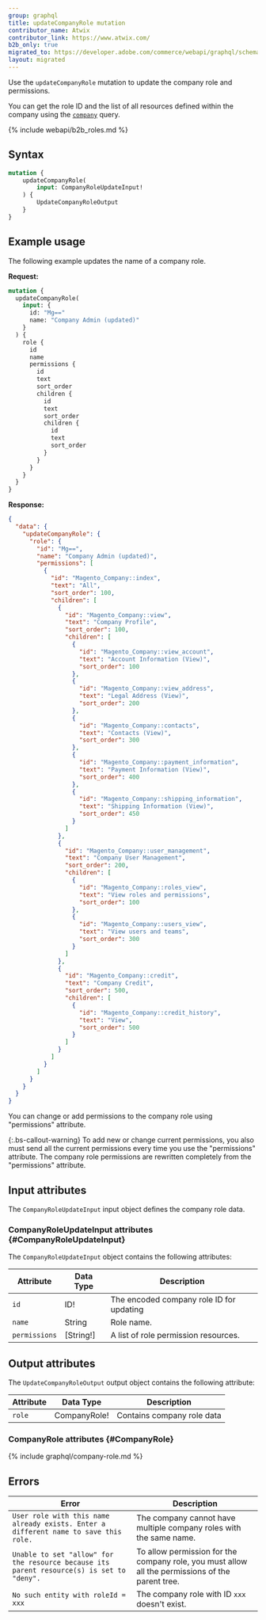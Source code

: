 ```yaml
---
group: graphql
title: updateCompanyRole mutation
contributor_name: Atwix
contributor_link: https://www.atwix.com/
b2b_only: true
migrated_to: https://developer.adobe.com/commerce/webapi/graphql/schema/b2b/company/mutations/update-role/
layout: migrated
---
```


Use the `updateCompanyRole` mutation to update the company role and permissions.

You can get the role ID and the list of all resources defined within the company using the [`company`]({{page.baseurl}}/graphql/queries/company.html) query.

{% include webapi/b2b_roles.md %}

## Syntax

```graphql
mutation {
    updateCompanyRole(
        input: CompanyRoleUpdateInput!
    ) {
        UpdateCompanyRoleOutput
    }
}
```

## Example usage

The following example updates the name of a company role.

**Request:**

```graphql
mutation {
  updateCompanyRole(
    input: {
      id: "Mg=="
      name: "Company Admin (updated)"
    }
  ) {
    role {
      id
      name
      permissions {
        id
        text
        sort_order
        children {
          id
          text
          sort_order
          children {
            id
            text
            sort_order
          }
        }
      }
    }
  }
}
```

**Response:**

```json
{
  "data": {
    "updateCompanyRole": {
      "role": {
        "id": "Mg==",
        "name": "Company Admin (updated)",
        "permissions": [
          {
            "id": "Magento_Company::index",
            "text": "All",
            "sort_order": 100,
            "children": [
              {
                "id": "Magento_Company::view",
                "text": "Company Profile",
                "sort_order": 100,
                "children": [
                  {
                    "id": "Magento_Company::view_account",
                    "text": "Account Information (View)",
                    "sort_order": 100
                  },
                  {
                    "id": "Magento_Company::view_address",
                    "text": "Legal Address (View)",
                    "sort_order": 200
                  },
                  {
                    "id": "Magento_Company::contacts",
                    "text": "Contacts (View)",
                    "sort_order": 300
                  },
                  {
                    "id": "Magento_Company::payment_information",
                    "text": "Payment Information (View)",
                    "sort_order": 400
                  },
                  {
                    "id": "Magento_Company::shipping_information",
                    "text": "Shipping Information (View)",
                    "sort_order": 450
                  }
                ]
              },
              {
                "id": "Magento_Company::user_management",
                "text": "Company User Management",
                "sort_order": 200,
                "children": [
                  {
                    "id": "Magento_Company::roles_view",
                    "text": "View roles and permissions",
                    "sort_order": 100
                  },
                  {
                    "id": "Magento_Company::users_view",
                    "text": "View users and teams",
                    "sort_order": 300
                  }
                ]
              },
              {
                "id": "Magento_Company::credit",
                "text": "Company Credit",
                "sort_order": 500,
                "children": [
                  {
                    "id": "Magento_Company::credit_history",
                    "text": "View",
                    "sort_order": 500
                  }
                ]
              }
            ]
          }
        ]
      }
    }
  }
}
```

You can change or add permissions to the company role using "permissions" attribute.

{:.bs-callout-warning}
To add new or change current permissions, you also must send all the current permissions every time you use the "permissions" attribute. The company role permissions are rewritten completely from the "permissions" attribute.

## Input attributes

The `CompanyRoleUpdateInput` input object defines the company role data.

### CompanyRoleUpdateInput attributes {#CompanyRoleUpdateInput}

The `CompanyRoleUpdateInput` object contains the following attributes:

Attribute |  Data Type | Description
--- | --- | ---
`id` | ID! | The encoded company role ID for updating
`name` | String | Role name.
`permissions` | [String!] | A list of role permission resources.

## Output attributes

The `UpdateCompanyRoleOutput` output object contains the following attribute:

Attribute |  Data Type | Description
--- | --- | ---
`role` | CompanyRole! | Contains company role data

### CompanyRole attributes {#CompanyRole}

{% include graphql/company-role.md %}

## Errors

Error | Description
--- | ---
`User role with this name already exists. Enter a different name to save this role.` | The company cannot have multiple company roles with the same name.
`Unable to set "allow" for the resource because its parent resource(s) is set to "deny".` | To allow permission for the company role, you must allow all the permissions of the parent tree.
`No such entity with roleId = xxx` | The company role with ID `xxx` doesn't exist.

